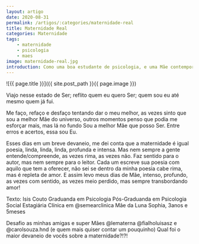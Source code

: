 ```yaml
---
layout: artigo
date: 2020-08-31
permalink: /artigos/:categories/maternidade-real
title: Maternidade Real
categories: Maternidade
tags: 
    - maternidade
    - psicologia
    - maes
image: maternidade-real.jpg
introduction: Como uma boa estudante de psicologia, e uma Mãe contemporânea, reflito muito sobre esse papel de Ser Mãe nos dias atuais. 
---
```


![{{ page.title }}]({{ site.post_path  }}{{ page.image }})

Viajo nesse estado de Ser; reflito quem eu quero Ser; quem sou eu até mesmo quem já fui.

Me faço, refaço e desfaço tentando dar o meu melhor, as vezes sinto que sou a melhor Mãe do universo, outros momentos penso que podia me esforçar mais, mas lá no fundo Sou a melhor Mãe que posso Ser. Entre erros e acertos, essa sou Eu.

Esses dias em um breve devaneio, me dei conta que a maternidade é igual poesia, linda, linda, linda, profunda e intensa. Mas nem sempre a gente entende/compreende, as vezes rima, as vezes não. Faz sentido para o autor, mas nem sempre para o leitor. Cada um escreve sua poesia com aquilo que tem a oferecer, não sei se dentro da minha poesia cabe rima, mas é repleta de amor. E assim levo meus dias de Mãe, intenso, profundo, as vezes com sentido, as vezes meio perdido, mas sempre transbordando amor!

Texto: Isis Couto
Graduanda em Psicologia
Pós-Graduanda em Psicologia Social
Estagiária Clínica em @semearclinica
Mãe da Luna Sophia, 3anos e 5meses

Desafio as minhas amigas e super Mães @lematerna @fialholuisasz e @carolsouza.hnd (e quem mais quiser contar um pouquinho)
Qual foi o maior devaneio de vocês sobre a maternidade?!?!